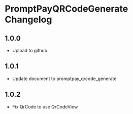 # PromptPayQRCodeGenerate Changelog

## 1.0.0

- Upload to github

## 1.0.1

- Update document to promptpay_qrcode_generate

## 1.0.2

- Fix QrCode to use QrCodeView 